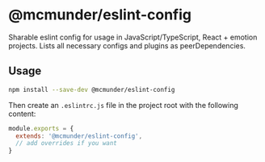 # @mcmunder/eslint-config

Sharable eslint config for usage in JavaScript/TypeScript, React + emotion projects. Lists all necessary configs and plugins as peerDependencies.

## Usage

```bash
npm install --save-dev @mcmunder/eslint-config
```

Then create an `.eslintrc.js` file in the project root with the following content:

```js
module.exports = {
  extends: '@mcmunder/eslint-config',
  // add overrides if you want
}
```
